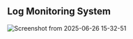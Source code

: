 ## Log Monitoring System

![Screenshot from 2025-06-26 15-32-51](https://github.com/user-attachments/assets/375d0d78-704a-42c8-bcd9-a8e9b1afbf30)
